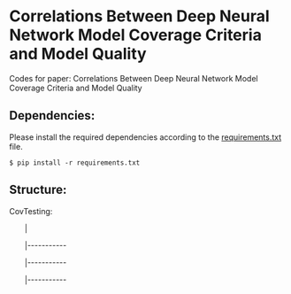 # Correlations Between Deep Neural Network Model Coverage Criteria and Model Quality

Codes for paper: Correlations Between Deep Neural Network Model Coverage Criteria and Model Quality

## Dependencies:

Please install the required dependencies according to the [requirements.txt](https://github.com/DNNTesting/CovTesting/blob/master/requirements.txt) file. 

```$ pip install -r requirements.txt```

## Structure:

CovTesting:

&emsp;&emsp;|

&emsp;&emsp;|-----------

&emsp;&emsp;|-----------

&emsp;&emsp;|-----------

